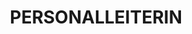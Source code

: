 ---
name: pat hays
title: PERSONALLEITERIN
quote: 'Teamwork und Familiarität machen Merritt als Unternehmen erfolgreich. Wir geben alles für das Engagement und die Motivation unserer Mitarbeiter und stellen sicher, dass jeder genau weiß, wie wertvoll die jeweils geleistete Arbeit für das gesamte Unternehmen ist.'
details: >-
  Patricia „Pat“ Hays ist als Personalleiterin von Merritt vorrangig mit der
  Optimierung von Unternehmensstruktur und Teams betraut. Pat Hays ist seit drei
  Jahren bei Merritt tätig und bringt ihre 25-jährige Erfahrungen als
  Personalexpertin in ihre Arbeit ein.



  Personalmanagement sowie entsprechende Richtlinien, Programme und Prozesse
  gehören in den Verantwortungsbereich von Pat Hays. Sie ist zuständig für
  sämtliche Personalangelegenheiten bei Merritt, einschließlich Compliance,
  Einarbeitung, Managementschulungen, Einstellungs- und Entlassungsverfahren,
  Vorstellungsgespräche, Vergütungsempfehlungen, Boniprogramme und tägliche
  Mitarbeiterfragen. Mit ihrer herausragenden Kenntnisse und Fertigkeiten
  bewätligt sich alle Herausforderungen in Tagesgeschäfts und unterstützt
  Mitarbeiter beim Erreichen privater sowie beruflicher Ziele.



  Pat Hays ist Mitglied der Society of Human Resource Management und Certified
  Professional Human Resources.
image: /uploads/staff-13.jpg
display_number: 14
_comments:
  image: file should be ~600px wide
lang: de
---